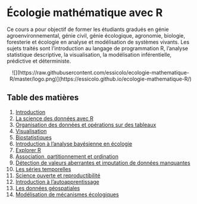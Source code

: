 # Écologie mathématique avec R

Ce cours a pour objectif de former les étudiants gradués en génie agroenvironnemental, génie civil, génie écologique, agronomie, biologie, foresterie et écologie en analyse et modélisation de systèmes vivants. Les sujets traités sont l’introduction au langage de programmation R, l’analyse statistique descriptive, la visualisation, la modélisation inférentielle, prédictive et déterministe.

<p align="center">
  ![](https://raw.githubusercontent.com/essicolo/ecologie-mathematique-R/master/logo.png)](https://essicolo.github.io/ecologie-mathematique-R/)
</p> 

## Table des matières

1. [Introduction](https://essicolo.github.io/ecologie-mathematique-R/)
2. [La science des données avec R](https://essicolo.github.io/ecologie-mathematique-R/chapitre-intro-a-R.html)
3. [Organisation des données et opérations sur des tableaux](https://essicolo.github.io/ecologie-mathematique-R/chapitre-tableaux.html)
4. [Visualisation](https://essicolo.github.io/ecologie-mathematique-R/chapitre-visualisation.html)
5. [Biostatistiques](https://essicolo.github.io/ecologie-mathematique-R/chapitre-biostats.html)
6. [Introduction à l’analyse bayésienne en écologie](https://essicolo.github.io/ecologie-mathematique-R/chapitre-biostats-bayes.html)
7. [Explorer R](https://essicolo.github.io/ecologie-mathematique-R/chapitre-explorer.html)
8. [Association, partitionnement et ordination](https://essicolo.github.io/ecologie-mathematique-R/chapitre-ordination.html)
9. [Détection de valeurs aberrantes et imputation de données manquantes](https://essicolo.github.io/ecologie-mathematique-R/chapitre-outliers.html)
10. [Les séries temporelles](https://essicolo.github.io/ecologie-mathematique-R/chapitre-temps.html)
11. [Science ouverte et reproductibilité](https://essicolo.github.io/ecologie-mathematique-R/chapitre-git.html)
12. [Introduction à l’autoapprentissage](https://essicolo.github.io/ecologie-mathematique-R/chapitre-ml.html)
13. [Les données géospatiales](https://essicolo.github.io/ecologie-mathematique-R/chapitre-geo.html)
14. [Modélisation de mécanismes écologiques](https://essicolo.github.io/ecologie-mathematique-R/chapitre-ode.html)

